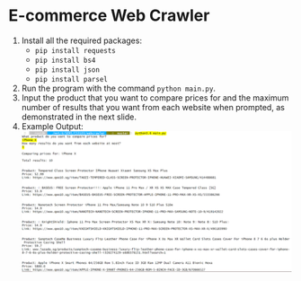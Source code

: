 # E-commerce Web Crawler

1. Install all the required packages:
   - `pip install requests` 
   - `pip install bs4` 
   - `pip install json` 
   - `pip install parsel`
2. Run the program with the command `python main.py`.
3. Input the product that you want to compare prices for and the maximum number of results that you want from each website when prompted, as demonstrated in the next slide. 
4. Example Output: ![Program Output](/output.png)

